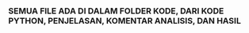### SEMUA FILE ADA DI DALAM FOLDER KODE, DARI KODE PYTHON, PENJELASAN, KOMENTAR ANALISIS, DAN HASIL
